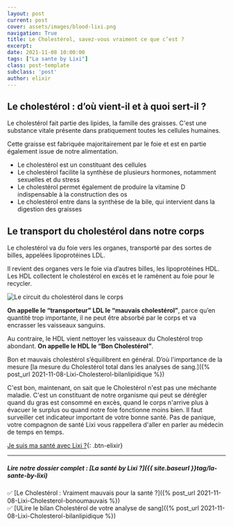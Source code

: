 ```yaml
---
layout: post
current: post
cover: assets/images/blood-lixi.png
navigation: True
title: Le Cholestérol, savez-vous vraiment ce que c’est ? 
excerpt: 
date: 2021-11-08 10:00:00
tags: ["La sante by Lixi"]
class: post-template
subclass: 'post'
author: elixir
---
```



## Le cholestérol : d’où vient-il et à quoi sert-il ?

Le cholestérol fait partie des lipides, la famille des graisses. 
C'est une substance vitale présente dans pratiquement toutes les cellules humaines. 
 
Cette graisse est fabriquée majoritairement par le foie et est en partie également issue de notre alimentation.
 
- Le cholestérol est un constituant des cellules 
- Le cholestérol facilite la synthèse de plusieurs hormones, notamment sexuelles et du stress
- Le cholestérol permet également de produire la vitamine D indispensable à la construction des os
- Le cholestérol entre dans la synthèse de la bile, qui intervient dans la digestion des graisses
 
## Le transport du cholestérol dans notre corps 

Le cholestérol va du foie vers les organes, transporté par des sortes de billes, appelées lipoprotéines LDL.

Il revient des organes vers le foie via d’autres billes, les lipoprotéines HDL.
Les HDL collectent le cholestérol en excès et le ramènent au foie pour le recycler.
 
![ Le circuit du cholestérol dans le corps](assets/images/circuit-cholestérol.jpg "Le circuit du cholestérol dans le corps")
 
 
**On appelle le “transporteur” LDL le “mauvais cholestérol”**, parce qu’en quantité trop importante, il ne peut être absorbé par le corps et va encrasser les vaisseaux sanguins.
 
Au contraire, le HDL vient nettoyer les vaisseaux du Cholestérol trop abondant. **On appelle le HDL le “Bon Cholestérol”**.
 
Bon et mauvais cholestérol s’équilibrent en général. D’où l'importance de la mesure [la mesure du Cholestérol total dans les analyses de sang.]({% post_url 2021-11-08-Lixi-Cholesterol-bilanlipidique %})  

C'est bon, maintenant, on sait que le Cholestérol n'est pas une méchante maladie. C'est un constituant de notre organisme qui peut se dérégler quand du gras est consommé en excès, quand le corps n'arrive plus à évacuer le surplus ou quand notre foie fonctionne moins bien. 
Il faut surveiller cet indicateur important de votre bonne santé. 
Pas de panique, votre compagnon de santé Lixi vous rappellera d'aller en parler au médecin de temps en temps.


[Je suis ma santé avec Lixi ?](https://www.lixi-sante.fr/){: .btn-elixir}

---
  
##### Lire notre dossier complet : [La santé by Lixi ?]({{ site.baseurl }}tag/la-sante-by-lixi)

✅ [Le Cholestérol : Vraiment mauvais pour la santé ?]({% post_url 2021-11-08-Lixi-Cholesterol-bonoumauvais %})  
✅ [ULire le bilan Cholestérol de votre analyse de sang]({% post_url 2021-11-08-Lixi-Cholesterol-bilanlipidique %})  
 
